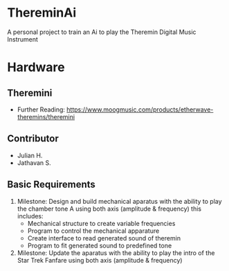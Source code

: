# ThereminAi
A personal project to train an Ai to play the Theremin Digital Music Instrument



# Hardware

## Theremini

- Further Reading: https://www.moogmusic.com/products/etherwave-theremins/theremini



## Contributor

- Julian H.
- Jathavan S.

## Basic Requirements

 1. Milestone:
    Design and build mechanical aparatus with the ability to play the chamber tone A using both axis (amplitude & frequency)
    this includes:
      - Mechanical structure to create variable frequencies
      - Program to control the mechanical apparature
      - Create interface to read generated sound of theremin
      - Program to fit generated sound to predefined tone
 2. Milestone:
    Update the aparatus with the ability to play the intro of the Star Trek Fanfare using both axis (amplitude & frequency)
